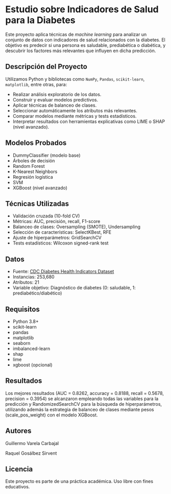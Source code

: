 # Estudio sobre Indicadores de Salud para la Diabetes

Este proyecto aplica técnicas de *machine learning* para analizar un conjunto de datos con indicadores de salud relacionados con la diabetes. El objetivo es predecir si una persona es saludable, prediabética o diabética, y descubrir los factores más relevantes que influyen en dicha predicción.

## Descripción del Proyecto

Utilizamos Python y bibliotecas como `NumPy`, `Pandas`, `scikit-learn`, `matplotlib`, entre otras, para:

- Realizar análisis exploratorio de los datos.
- Construir y evaluar modelos predictivos.
- Aplicar técnicas de balanceo de clases.
- Seleccionar automáticamente los atributos más relevantes.
- Comparar modelos mediante métricas y tests estadísticos.
- Interpretar resultados con herramientas explicativas como LIME o SHAP (nivel avanzado).

## Modelos Probados

- DummyClassifier (modelo base)
- Árboles de decisión
- Random Forest
- K-Nearest Neighbors
- Regresión logística
- SVM
- XGBoost (nivel avanzado)

## Técnicas Utilizadas

- Validación cruzada (10-fold CV)
- Métricas: AUC, precisión, recall, F1-score
- Balanceo de clases: Oversampling (SMOTE), Undersampling
- Selección de características: SelectKBest, RFE
- Ajuste de hiperparámetros: GridSearchCV
- Tests estadísticos: Wilcoxon signed-rank test

## Datos

- Fuente: [CDC Diabetes Health Indicators Dataset](https://archive.ics.uci.edu/dataset/891/cdc+diabetes+health+indicators)
- Instancias: 253,680
- Atributos: 21
- Variable objetivo: Diagnóstico de diabetes (0: saludable, 1: prediabético/diabético)

## Requisitos

- Python 3.8+
- scikit-learn
- pandas
- matplotlib
- seaborn
- imbalanced-learn
- shap
- lime
- xgboost (opcional)

## Resultados
Los mejores resultados (AUC = 0.8262, accuracy = 0.8188, recall = 0.5678, precision = 0.3954) se alcanzaron empleando todas las variables para la predicción y RandomizedSearchCV para la búsqueda de hiperparámetros, utilizando además la estrategia de balanceo de clases mediante pesos (scale_pos_weight) con el modelo XGBoost.

## Autores
Guillermo Varela Carbajal

Raquel Gosálbez Sirvent

## Licencia
Este proyecto es parte de una práctica académica. Uso libre con fines educativos.









